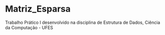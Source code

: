 # Matriz_Esparsa
Trabalho Prático I desenvolvido na disciplina de Estrutura de Dados, Ciência da Computação - UFES
